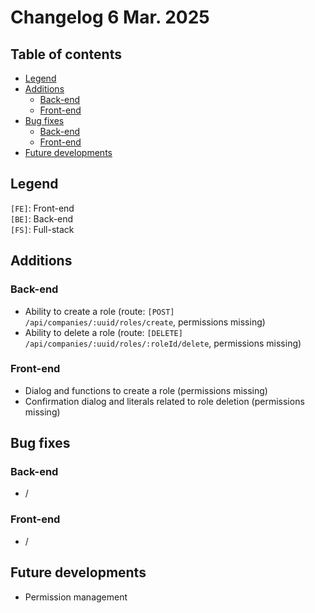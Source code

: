# Changelog 6 Mar. 2025

## Table of contents
- [Legend](#legend)
- [Additions](#additions)
    - [Back-end](#back-end)
    - [Front-end](#front-end)
- [Bug fixes](#bug-fixes)
    - [Back-end](#back-end-1)
    - [Front-end](#front-end-1)
- [Future developments](#future-developments)

## Legend
`[FE]`: Front-end    
`[BE]`: Back-end  
`[FS]`: Full-stack

## Additions
### Back-end
- Ability to create a role (route: `[POST] /api/companies/:uuid/roles/create`, permissions missing)
- Ability to delete a role (route: `[DELETE] /api/companies/:uuid/roles/:roleId/delete`, permissions missing)

### Front-end
- Dialog and functions to create a role (permissions missing)
- Confirmation dialog and literals related to role deletion (permissions missing)

## Bug fixes
### Back-end
- /

### Front-end
- /

## Future developments
- Permission management
